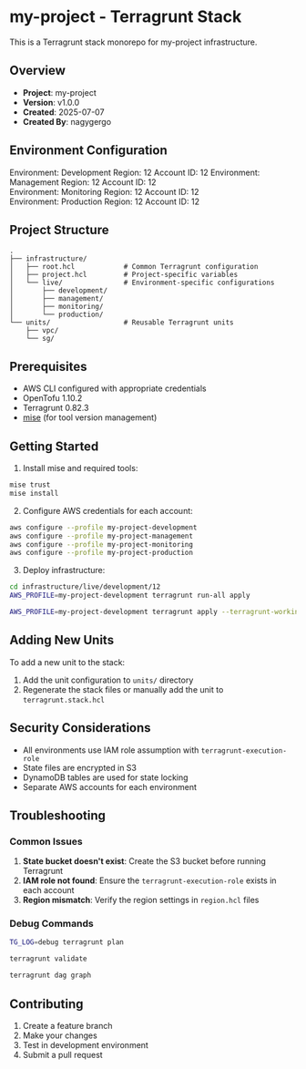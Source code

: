 # my-project - Terragrunt Stack

This is a Terragrunt stack monorepo for my-project infrastructure.

## Overview

- **Project**: my-project
- **Version**: v1.0.0
- **Created**: 2025-07-07
- **Created By**: nagygergo

## Environment Configuration

Environment: Development    Region: 12      Account ID: 12 
Environment: Management     Region: 12       Account ID: 12  
Environment: Monitoring     Region: 12       Account ID: 12  
Environment: Production     Region: 12       Account ID: 12  

## Project Structure

```
.
├── infrastructure/
│   ├── root.hcl            # Common Terragrunt configuration
│   ├── project.hcl         # Project-specific variables
│   └── live/               # Environment-specific configurations
│       ├── development/
│       ├── management/
│       ├── monitoring/
│       └── production/
└── units/                  # Reusable Terragrunt units
    ├── vpc/
    └── sg/
```

## Prerequisites

- AWS CLI configured with appropriate credentials
- OpenTofu 1.10.2
- Terragrunt 0.82.3
- [mise](https://mise.jdx.dev/) (for tool version management)

## Getting Started

1. Install mise and required tools:
```bash
mise trust
mise install
```

2. Configure AWS credentials for each account:
```bash
aws configure --profile my-project-development
aws configure --profile my-project-management
aws configure --profile my-project-monitoring
aws configure --profile my-project-production
```

3. Deploy infrastructure:
```bash
cd infrastructure/live/development/12
AWS_PROFILE=my-project-development terragrunt run-all apply

AWS_PROFILE=my-project-development terragrunt apply --terragrunt-working-dir vpc
```

## Adding New Units

To add a new unit to the stack:

1. Add the unit configuration to `units/` directory
3. Regenerate the stack files or manually add the unit to `terragrunt.stack.hcl`

## Security Considerations

- All environments use IAM role assumption with `terragrunt-execution-role`
- State files are encrypted in S3
- DynamoDB tables are used for state locking
- Separate AWS accounts for each environment

## Troubleshooting

### Common Issues

1. **State bucket doesn't exist**: Create the S3 bucket before running Terragrunt
2. **IAM role not found**: Ensure the `terragrunt-execution-role` exists in each account
3. **Region mismatch**: Verify the region settings in `region.hcl` files

### Debug Commands

```bash
TG_LOG=debug terragrunt plan

terragrunt validate

terragrunt dag graph
```

## Contributing

1. Create a feature branch
2. Make your changes
3. Test in development environment
4. Submit a pull request